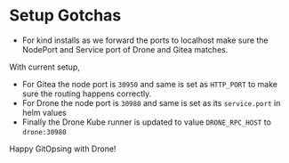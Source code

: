 # Setup Gotchas

- For kind installs as we forward the ports to localhost make sure the NodePort and Service port of Drone and Gitea matches. 

With current setup,

- For Gitea the node port is `30950` and same is set as `HTTP_PORT` to make sure the routing happens correctly.
- For Drone the node port is `30980` and same is set as its `service.port` in helm values
- Finally the Drone Kube runner is updated to value `DRONE_RPC_HOST` to `drone:30980`

Happy GitOpsing with Drone!